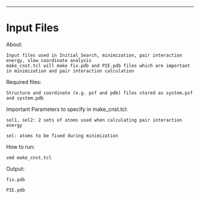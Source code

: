 **********************************************
Input Files 
===============================================================================
About:
	
	Input files used in Initial_Search, minimization, pair interaction energy, slow coordinate analysis
	make_cnst.tcl will make fix.pdb and PIE.pdb files which are important in minimization and pair interaction calculation 

Required files:
	
	Structure and coordinate (e.g. psf and pdb) files stored as system.psf and system.pdb
	
Important Parameters to specify in make_cnst.tcl: 
	
	sel1, sel2: 2 sets of atoms used when calculating pair interaction energy
	
	sel: atoms to be fixed during minimization

How to run:
	
	vmd make_cnst.tcl

Output:
	
	fix.pdb

	PIE.pdb
